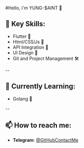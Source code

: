 #Hello, i'm YUNG-$AINT 👋

## 🚀 Key Skills: 
 - Flutter 📱
 - Html/CSS/Js 🔗
 - API Integration 🔌
 - UI Design 🎨
 - Git and Project Management 🛠

--

## 📖 Currently Learning:

  - Golang 🔧

--

## 📫 How to reach me:
 - **Telegram**: [@GitHubContactMe](https://t.me/GitHubContactMe)
